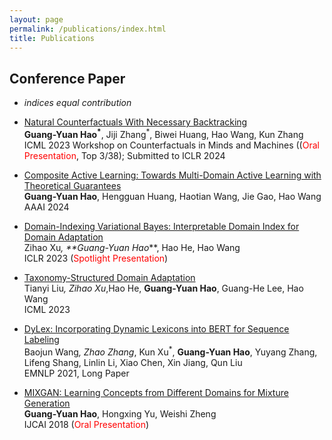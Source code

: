```yaml
---
layout: page
permalink: /publications/index.html
title: Publications
---
```


## Conference Paper
* *indices equal contribution* <br> 

- [Natural Counterfactuals With Necessary Backtracking](https://sites.google.com/view/counterfactuals-icml/accepted-papers)<br>**Guang-Yuan Hao<sup>*</sup>**, Jiji Zhang<sup>*</sup>, Biwei Huang, Hao Wang, Kun Zhang<br>ICML 2023 Workshop on Counterfactuals in Minds and Machines ((<font color='red'>Oral Presentation</font>, Top 3/38); Submitted to ICLR 2024<br>

- [Composite Active Learning: Towards Multi-Domain Active Learning with Theoretical Guarantees](https://guangyuanhao.github.io/file/CAL-AAAI2024.pdf)<br>**Guang-Yuan Hao**, Hengguan Huang, Haotian Wang, Jie Gao, Hao Wang<br>AAAI 2024 <br>

- [Domain-Indexing Variational Bayes: Interpretable Domain Index for Domain Adaptation](https://openreview.net/forum?id=pxStyaf2oJ5)<br>Zihao Xu<sup>*</sup>, **Guang-Yuan Hao<sup>*</sup>**, Hao He, Hao Wang<br>ICLR 2023 (<font color='red'>Spotlight Presentation</font>)<br>

- [Taxonomy-Structured Domain Adaptation](http://www.wanghao.in/paper/ICML23_TSDA.pdf)<br>Tianyi Liu<sup>*</sup>, Zihao Xu<sup>*</sup>,Hao He, **Guang-Yuan Hao**, Guang-He Lee, Hao Wang<br>ICML 2023<br>

- [DyLex: Incorporating Dynamic Lexicons into BERT for Sequence Labeling](https://aclanthology.org/2021.emnlp-main.211.pdf)<br>Baojun Wang<sup>*</sup>, Zhao Zhang<sup>*</sup>, Kun Xu<sup>*</sup>, **Guang-Yuan Hao**, Yuyang Zhang, Lifeng Shang, Linlin Li, Xiao Chen, Xin Jiang, Qun Liu<br>EMNLP 2021, Long Paper<br>

- [MIXGAN: Learning Concepts from Different Domains for Mixture Generation](https://www.ijcai.org/proceedings/2018/306)<br> **Guang-Yuan Hao**, Hongxing Yu, Weishi Zheng<br>IJCAI 2018 (<font color='red'>Oral Presentation</font>)<br>

  <br>

